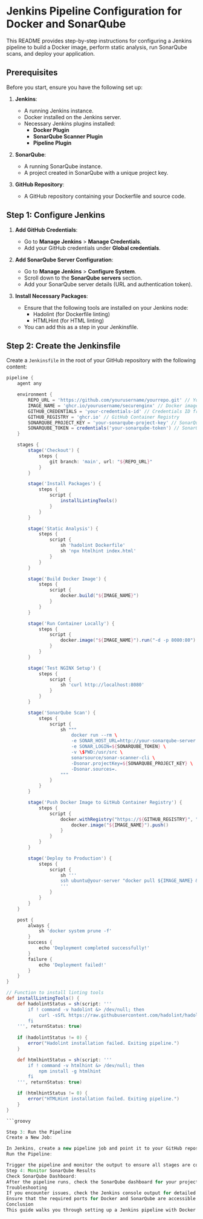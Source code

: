 # Jenkins Pipeline Configuration for Docker and SonarQube

This README provides step-by-step instructions for configuring a Jenkins pipeline to build a Docker image, perform static analysis, run SonarQube scans, and deploy your application. 

## Prerequisites

Before you start, ensure you have the following set up:

1. **Jenkins**:
   - A running Jenkins instance.
   - Docker installed on the Jenkins server.
   - Necessary Jenkins plugins installed:
     - **Docker Plugin**
     - **SonarQube Scanner Plugin**
     - **Pipeline Plugin**

2. **SonarQube**:
   - A running SonarQube instance.
   - A project created in SonarQube with a unique project key.

3. **GitHub Repository**:
   - A GitHub repository containing your Dockerfile and source code.

## Step 1: Configure Jenkins

1. **Add GitHub Credentials**:
   - Go to **Manage Jenkins** > **Manage Credentials**.
   - Add your GitHub credentials under **Global credentials**.

2. **Add SonarQube Server Configuration**:
   - Go to **Manage Jenkins** > **Configure System**.
   - Scroll down to the **SonarQube servers** section.
   - Add your SonarQube server details (URL and authentication token).

3. **Install Necessary Packages**:
   - Ensure that the following tools are installed on your Jenkins node:
     - Hadolint (for Dockerfile linting)
     - HTMLHint (for HTML linting)
   - You can add this as a step in your Jenkinsfile.

## Step 2: Create the Jenkinsfile

Create a `Jenkinsfile` in the root of your GitHub repository with the following content:

```groovy
pipeline {
    agent any

    environment {
        REPO_URL = 'https://github.com/yourusername/yourrepo.git' // Your Git repository URL
        IMAGE_NAME = 'ghcr.io/yourusername/securenginx' // Docker image name for GitHub Container Registry
        GITHUB_CREDENTIALS = 'your-credentials-id' // Credentials ID from Jenkins global vars
        GITHUB_REGISTRY = 'ghcr.io' // GitHub Container Registry
        SONARQUBE_PROJECT_KEY = 'your-sonarqube-project-key' // SonarQube Project Key
        SONARQUBE_TOKEN = credentials('your-sonarqube-token') // SonarQube Token stored in Jenkins
    }

    stages {
        stage('Checkout') {
            steps {
                git branch: 'main', url: "${REPO_URL}"
            }
        }

        stage('Install Packages') {
            steps {
                script {
                    installLintingTools()
                }
            }
        }

        stage('Static Analysis') {
            steps {
                script {
                    sh 'hadolint Dockerfile'
                    sh 'npx htmlhint index.html'
                }
            }
        }

        stage('Build Docker Image') {
            steps {
                script {
                    docker.build("${IMAGE_NAME}")
                }
            }
        }

        stage('Run Container Locally') {
            steps {
                script {
                    docker.image("${IMAGE_NAME}").run("-d -p 8080:80")
                }
            }
        }

        stage('Test NGINX Setup') {
            steps {
                script {
                    sh 'curl http://localhost:8080'
                }
            }
        }

        stage('SonarQube Scan') {
            steps {
                script {
                    sh """
                        docker run --rm \
                        -e SONAR_HOST_URL=http://your-sonarqube-server \
                        -e SONAR_LOGIN=${SONARQUBE_TOKEN} \
                        -v \$PWD:/usr/src \
                        sonarsource/sonar-scanner-cli \
                        -Dsonar.projectKey=${SONARQUBE_PROJECT_KEY} \
                        -Dsonar.sources=.
                    """
                }
            }
        }

        stage('Push Docker Image to GitHub Container Registry') {
            steps {
                script {
                    docker.withRegistry("https://${GITHUB_REGISTRY}", "${GITHUB_CREDENTIALS}") {
                        docker.image("${IMAGE_NAME}").push()
                    }
                }
            }
        }

        stage('Deploy to Production') {
            steps {
                script {
                    sh '''
                    ssh ubuntu@your-server "docker pull ${IMAGE_NAME} && docker stop nginx-container || true && docker rm nginx-container || true && docker run -d --name nginx-container -p 80:80 ${IMAGE_NAME}"
                    '''
                }
            }
        }
    }

    post {
        always {
            sh 'docker system prune -f'
        }
        success {
            echo 'Deployment completed successfully!'
        }
        failure {
            echo 'Deployment failed!'
        }
    }
}

// Function to install linting tools
def installLintingTools() {
    def hadolintStatus = sh(script: '''
        if ! command -v hadolint &> /dev/null; then
            curl -sSfL https://raw.githubusercontent.com/hadolint/hadolint/master/install.sh | sh -s -- -b /usr/local/bin
        fi
    ''', returnStatus: true)
    
    if (hadolintStatus != 0) {
        error("Hadolint installation failed. Exiting pipeline.")
    }

    def htmlhintStatus = sh(script: '''
        if ! command -v htmlhint &> /dev/null; then
            npm install -g htmlhint
        fi
    ''', returnStatus: true)

    if (htmlhintStatus != 0) {
        error("HTMLHint installation failed. Exiting pipeline.")
    }
}

```groovy

Step 3: Run the Pipeline
Create a New Job:

In Jenkins, create a new pipeline job and point it to your GitHub repository.
Run the Pipeline:

Trigger the pipeline and monitor the output to ensure all stages are completed successfully.
Step 4: Monitor SonarQube Results
Check SonarQube Dashboard:
After the pipeline runs, check the SonarQube dashboard for your project to view the analysis results.
Troubleshooting
If you encounter issues, check the Jenkins console output for detailed error messages.
Ensure that the required ports for Docker and SonarQube are accessible.
Conclusion
This guide walks you through setting up a Jenkins pipeline with Docker and SonarQube for your project. Feel free to customize the stages and configurations as per your project requirements.

